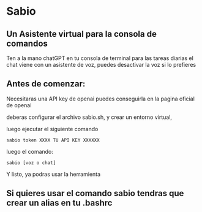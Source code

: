 # Sabio

## Un Asistente virtual para la consola de comandos

Ten a la mano chatGPT en tu consola de terminal para las tareas diarias
el chat viene con un asistente de voz, puedes desactivar la voz si lo prefieres

## Antes de comenzar:

Necesitaras una API key de openai puedes conseguirla en la pagina oficial de openai

deberas configurar el archivo sabio.sh, y crear un entorno virtual,

luego ejecutar el siguiente comando

```
sabio token XXXX TU API KEY XXXXXX
```

luego el comando:

```
sabio [voz o chat]
```

Y listo, ya podras usar la herramienta

## Si quieres usar el comando sabio tendras que crear un alias en tu .bashrc
